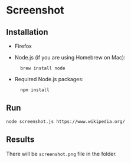 # Screenshot

## Installation

- Firefox

- Node.js (if you are using Homebrew on Mac):

        brew install node 

- Required Node.js packages:

        npm install

## Run

    node screenshot.js https://www.wikipedia.org/

## Results

There will be `screenshot.png` file in the folder.
